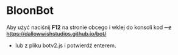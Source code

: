 <h1>BloonBot</h1>

Aby użyć naciśnij <b>F12</b> na stronie obcego i wklej do konsoli kod
<s> - z https://dallowwishstudios.github.io/bot/ </s>
- lub z pliku botv2.js
i potwierdź enterem.
